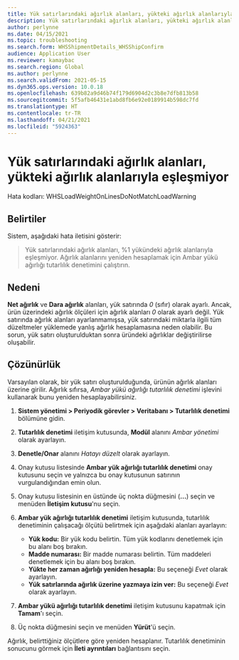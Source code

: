 ```yaml
---
title: Yük satırlarındaki ağırlık alanları, yükteki ağırlık alanlarıyla eşleşmiyor
description: Yük satırlarındaki ağırlık alanları, yükteki ağırlık alanlarıyla eşleşmiyor
author: perlynne
ms.date: 04/15/2021
ms.topic: troubleshooting
ms.search.form: WHSShipmentDetails_WHSShipConfirm
audience: Application User
ms.reviewer: kamaybac
ms.search.region: Global
ms.author: perlynne
ms.search.validFrom: 2021-05-15
ms.dyn365.ops.version: 10.0.18
ms.openlocfilehash: 639b82a9d46b74f179d6904d2c3b8e7dfb813b58
ms.sourcegitcommit: 5f5afb46431e1abd8fb6e92e0189914b598dc7fd
ms.translationtype: HT
ms.contentlocale: tr-TR
ms.lasthandoff: 04/21/2021
ms.locfileid: "5924363"
---
```

# <a name="the-weight-fields-on-load-lines-dont-match-the-weight-fields-on-the-load"></a>Yük satırlarındaki ağırlık alanları, yükteki ağırlık alanlarıyla eşleşmiyor

Hata kodları: WHSLoadWeightOnLinesDoNotMatchLoadWarning

## <a name="symptoms"></a>Belirtiler

Sistem, aşağıdaki hata iletisini gösterir:

> Yük satırlarındaki ağırlık alanları, %1 yükündeki ağırlık alanlarıyla eşleşmiyor. Ağırlık alanlarını yeniden hesaplamak için Ambar yükü ağırlığı tutarlılık denetimini çalıştırın.

## <a name="cause"></a>Nedeni

**Net ağırlık** ve **Dara ağırlık** alanları, yük satırında *0* (sıfır) olarak ayarlı. Ancak, ürün üzerindeki ağırlık ölçüleri için ağırlık alanları *0* olarak ayarlı değil. Yük satırında ağırlık alanları ayarlanmamışsa, yük satırındaki miktarla ilgili tüm düzeltmeler yüklemede yanlış ağırlık hesaplamasına neden olabilir. Bu sorun, yük satırı oluşturulduktan sonra üründeki ağırlıklar değiştirilirse oluşabilir.

## <a name="resolution"></a>Çözünürlük

Varsayılan olarak, bir yük satırı oluşturulduğunda, ürünün ağırlık alanları üzerine girilir. Ağırlık sıfırsa, *Ambar yükü ağırlığı tutarlılık denetimi* işlevini kullanarak bunu yeniden hesaplayabilirsiniz.

1. **Sistem yönetimi \> Periyodik görevler \> Veritabanı \> Tutarlılık denetimi** bölümüne gidin.
1. **Tutarlılık denetimi** iletişim kutusunda, **Modül** alanını *Ambar yönetimi* olarak ayarlayın.
1. **Denetle/Onar** alanını *Hatayı düzelt* olarak ayarlayın.
1. Onay kutusu listesinde **Ambar yük ağırlığı tutarlılık denetimi** onay kutusunu seçin ve yalnızca bu onay kutusunun satırının vurgulandığından emin olun.
1. Onay kutusu listesinin en üstünde üç nokta düğmesini (**...**) seçin ve menüden **İletişim kutusu**'nu seçin.
1. **Ambar yük ağırlığı tutarlılık denetimi** iletişim kutusunda, tutarlılık denetiminin çalışacağı ölçütü belirtmek için aşağıdaki alanları ayarlayın:

    - **Yük kodu:** Bir yük kodu belirtin. Tüm yük kodlarını denetlemek için bu alanı boş bırakın.
    - **Madde numarası:** Bir madde numarası belirtin. Tüm maddeleri denetlemek için bu alanı boş bırakın.
    - **Yükte her zaman ağırlığı yeniden hesapla:** Bu seçeneği *Evet* olarak ayarlayın.
    - **Yük satırlarında ağırlık üzerine yazmaya izin ver:** Bu seçeneği *Evet* olarak ayarlayın.

1. **Ambar yükü ağırlığı tutarlılık denetimi** iletişim kutusunu kapatmak için **Tamam**'ı seçin.
1. Üç nokta düğmesini seçin ve menüden **Yürüt**'ü seçin.

Ağırlık, belirttiğiniz ölçütlere göre yeniden hesaplanır. Tutarlılık denetiminin sonucunu görmek için **İleti ayrıntıları** bağlantısını seçin.
